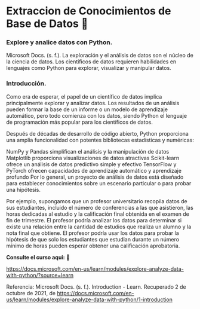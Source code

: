 # Extraccion de Conocimientos de Base de Datos :blue_book:

### Explore y analice datos con Python.

Microsoft Docs. (s. f.). La exploración y el análisis de datos son el núcleo de la ciencia de datos. Los científicos de datos requieren habilidades en lenguajes como Python para explorar, visualizar y manipular datos.

### Introducción.

Como era de esperar, el papel de un científico de datos implica principalmente explorar y analizar datos. Los resultados de un análisis pueden formar la base de un informe o un modelo de aprendizaje automático, pero todo comienza con los datos, siendo Python el lenguaje de programación más popular para los científicos de datos.

Después de décadas de desarrollo de código abierto, Python proporciona una amplia funcionalidad con potentes bibliotecas estadísticas y numéricas:

NumPy y Pandas simplifican el análisis y la manipulación de datos
Matplotlib proporciona visualizaciones de datos atractivas
Scikit-learn ofrece un análisis de datos predictivo simple y efectivo
TensorFlow y PyTorch ofrecen capacidades de aprendizaje automático y aprendizaje profundo
Por lo general, un proyecto de análisis de datos está diseñado para establecer conocimientos sobre un escenario particular o para probar una hipótesis.

Por ejemplo, supongamos que un profesor universitario recopila datos de sus estudiantes, incluido el número de conferencias a las que asistieron, las horas dedicadas al estudio y la calificación final obtenida en el examen de fin de trimestre. El profesor podría analizar los datos para determinar si existe una relación entre la cantidad de estudios que realiza un alumno y la nota final que obtiene. El profesor podría usar los datos para probar la hipótesis de que solo los estudiantes que estudian durante un número mínimo de horas pueden esperar obtener una calificación aprobatoria.

**Consulte el curso aqui:** :star_struck:

<https://docs.microsoft.com/en-us/learn/modules/explore-analyze-data-with-python/?source=learn>

Referencia:
Microsoft Docs. (s. f.). Introduction - Learn. Recuperado 2 de octubre de 2021, de
https://docs.microsoft.com/en-us/learn/modules/explore-analyze-data-with-python/1-introduction
